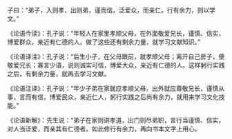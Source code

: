 子曰：“弟子，入则孝，出则弟，谨而信，泛爱众，而亲仁。行有余力，则以学文。”

《论语今读》：孔子说：“年轻人在家里孝顺父母，在外面敬爱兄长，谨慎、信实，博爱群众，亲近有仁德的人。做了这些还有剩余力量，就学习文献知识。”

《论语译注》：孔子说：“后生小子，在父母跟前，就孝顺父母；离开自己房子，便敬爱兄长；寡言少语，说则诚实可信，博爱大众，亲近有仁德的人。这样躬行实践之后，有剩余力量，就再去学习文献。  

《论语注译》：孔子说：“年少子弟在家就应孝顺父母，出外就应尊敬兄长，谨慎从事，言而有信，博爱民众，亲近仁人，躬行实践之后尚有余力，就用来学习文化技能。”

《论语新解》：先生说：“弟子在家则讲孝道，出门则尽弟职，言行当谨慎、信实，对人当泛爱，而亲其有仁德者。如此修行有余力，再向书本文字上用心。
